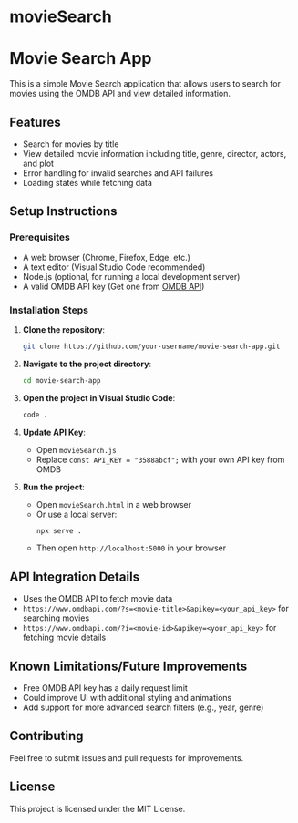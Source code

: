 # movieSearch
# Movie Search App

This is a simple Movie Search application that allows users to search for movies using the OMDB API and view detailed information.

## Features
- Search for movies by title
- View detailed movie information including title, genre, director, actors, and plot
- Error handling for invalid searches and API failures
- Loading states while fetching data

## Setup Instructions

### Prerequisites
- A web browser (Chrome, Firefox, Edge, etc.)
- A text editor (Visual Studio Code recommended)
- Node.js (optional, for running a local development server)
- A valid OMDB API key (Get one from [OMDB API](https://www.omdbapi.com/apikey.aspx))

### Installation Steps

1. **Clone the repository**:
   ```sh
   git clone https://github.com/your-username/movie-search-app.git
   ```
2. **Navigate to the project directory**:
   ```sh
   cd movie-search-app
   ```
3. **Open the project in Visual Studio Code**:
   ```sh
   code .
   ```
4. **Update API Key**:
   - Open `movieSearch.js`
   - Replace `const API_KEY = "3588abcf";` with your own API key from OMDB

5. **Run the project**:
   - Open `movieSearch.html` in a web browser
   - Or use a local server:
     ```sh
     npx serve .
     ```
   - Then open `http://localhost:5000` in your browser

## API Integration Details
- Uses the OMDB API to fetch movie data
- `https://www.omdbapi.com/?s=<movie-title>&apikey=<your_api_key>` for searching movies
- `https://www.omdbapi.com/?i=<movie-id>&apikey=<your_api_key>` for fetching movie details

## Known Limitations/Future Improvements
- Free OMDB API key has a daily request limit
- Could improve UI with additional styling and animations
- Add support for more advanced search filters (e.g., year, genre)

## Contributing
Feel free to submit issues and pull requests for improvements.

## License
This project is licensed under the MIT License.
